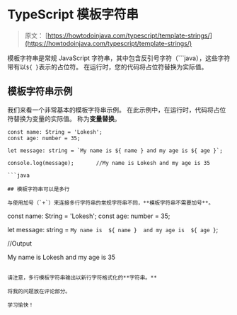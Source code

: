 # TypeScript 模板字符串

> 原文： [https://howtodoinjava.com/typescript/template-strings/](https://howtodoinjava.com/typescript/template-strings/)

模板字符串是常规 JavaScript 字符串，其中包含反引号字符（```java），这些字符带有以`${ }`表示的占位符。 在运行时，您的代码将占位符替换为实际值。

## 模板字符串示例

我们来看一个非常基本的模板字符串示例。 在此示例中，在运行时，代码将占位符替换为变量的实际值。 称为**变量替换**。

```
const name: String = 'Lokesh';
const age: number = 35;

let message: string = `My name is ${ name } and my age is ${ age }`;

console.log(message);		//My name is Lokesh and my age is 35

```java

## 模板字符串可以是多行

与使用加号（`+`）来连接多行字符串的常规字符串不同，**模板字符串不需要加号**。

```
const name: String = 'Lokesh';
const age: number = 35;

let message: string = `My name is 
						${ name } 
						and
						my age is 
						${ age }`;

//Output

My name is 
Lokesh 
and
my age is 
35

```

请注意，多行模板字符串输出以新行字符格式化的**字符串。**

将我的问题放在评论部分。

学习愉快！